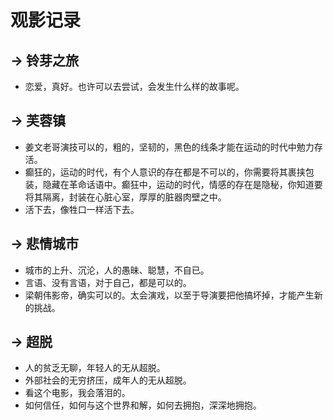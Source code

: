 # 观影记录


## -> 铃芽之旅

* 恋爱，真好。也许可以去尝试，会发生什么样的故事呢。

## -> 芙蓉镇

* 姜文老哥演技可以的，粗的，坚韧的，黑色的线条才能在运动的时代中勉力存活。
* 癫狂的，运动的时代，有个人意识的存在都是不可以的，你需要将其裹挟包装，隐藏在革命话语中。癫狂中，运动的时代，情感的存在是隐秘，你知道要将其隔离，封装在心脏心室，厚厚的脏器肉壁之中。
* 活下去，像牲口一样活下去。

## -> 悲情城市 
* 城市的上升、沉沦，人的愚昧、聪慧，不自已。
* 言语、没有言语，对于自己，都是可以的。
* 梁朝伟影帝，确实可以的。太会演戏，以至于导演要把他搞坏掉，才能产生新的挑战。

## -> 超脱
* 人的贫乏无聊，年轻人的无从超脱。
* 外部社会的无穷挤压，成年人的无从超脱。
* 看这个电影，我会落泪的。
* 如何信任，如何与这个世界和解，如何去拥抱，深深地拥抱。
